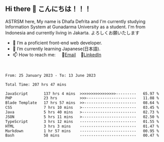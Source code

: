 ## Hi there 👋 こんにちは！！！
ASTRSM here, My name is Dhafa Defrita and I'm currently studying Information System at Gunadarma University as a student. I'm from Indonesia and currently living in Jakarta. よろしくお願いたします

- 🔭 I’m a proficient front-end web developer.
- 🌱 I’m currently learning Japanese(日本語).
- 📫 How to reach me: &nbsp;&nbsp;&nbsp;&nbsp;📧[Email](dhafadefrita@gmail.com)&nbsp;&nbsp;&nbsp;&nbsp;💼[LinkedIn](https://www.linkedin.com/in/dhafa-defrita-rama-yudistira-9357a9229/)
<br>
<!-- <p align="left">
<a href="https://github.com/ASTRSM">
  <img height="180em" src="https://github-readme-stats-eight-theta.vercel.app/api?username=ASTRSM&show_icons=true&theme=dracula&include_all_commits=true&count_private=true"/>
  <img height="180em" src="https://github-readme-stats-eight-theta.vercel.app/api/top-langs/?username=ASTRSM&layout=compact&langs_count=8&theme=dracula"/>
</a>
</p> -->

<!--START_SECTION:waka-->

```txt
From: 25 January 2023 - To: 13 June 2023

Total Time: 207 hrs 47 mins

JavaScript       137 hrs 4 mins  >>>>>>>>>>>>>>>>---------   65.97 %
PHP              23 hrs          >>>----------------------   11.08 %
Blade Template   17 hrs 57 mins  >>-----------------------   08.64 %
CSS              7 hrs 10 mins   >------------------------   03.45 %
Java             5 hrs 40 mins   >------------------------   02.73 %
JSON             5 hrs 11 mins   >------------------------   02.50 %
TypeScript       3 hrs 12 mins   -------------------------   01.55 %
HTML             3 hrs 3 mins    -------------------------   01.47 %
Markdown         1 hr 57 mins    -------------------------   00.95 %
Bash             58 mins         -------------------------   00.47 %
```

<!--END_SECTION:waka-->
